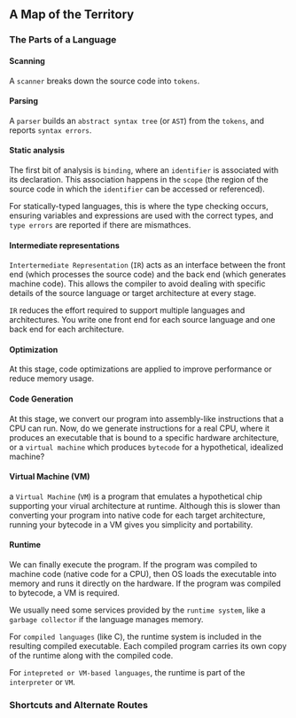 ## A Map of the Territory

### The Parts of a Language

#### Scanning

A `scanner` breaks down the source code into `tokens`.

#### Parsing

A `parser` builds an `abstract syntax tree` (or `AST`) from the `tokens`, and reports `syntax errors`.

#### Static analysis

The first bit of analysis is `binding`, where an `identifier` is associated with its declaration. This association happens in the `scope` (the region of the source code in which the `identifier` can be accessed or referenced).

For statically-typed languages, this is where the type checking occurs, ensuring variables and expressions are used with the correct types, and `type errors` are reported if there are mismathces.



#### Intermediate representations

`Intertermediate Representation` (`IR`) acts as an interface between the front end (which processes the source code) and the back end (which generates machine code). This allows the compiler to avoid dealing with specific details of the source language or target architecture at every stage.

`IR` reduces the effort required to support multiple languages and architectures. You write one front end for each source language and one back end for each architecture.


#### Optimization

At this stage, code optimizations are applied to improve performance or reduce memory usage. 


#### Code Generation

At this stage, we convert our program into assembly-like instructions that a CPU can run. Now, do we generate instructions for a real CPU, where it produces an executable that is bound to a specific hardware architecture, or a `virtual machine` which produces `bytecode` for a hypothetical, idealized machine?




#### Virtual Machine (VM)

a `Virtual Machine` (`VM`) is a program that emulates a hypothetical chip supporting your virual architecture at runtime. Although this is slower than converting your program into native code for each target architecture, running your bytecode in a VM gives you simplicity and portability.


#### Runtime


We can finally execute the program. If the program was compiled to machine code (native code for a CPU), then OS loads the executable into memory and runs it directly on the hardware. If the program was compiled to bytecode, a VM is required. 

We usually need some services provided by the `runtime system`, like a `garbage collector` if the language manages memory. 

For `compiled languages` (like C), the runtime system is included in the resulting compiled executable. Each compiled program carries its own copy of the runtime along with the compiled code.

For `intepreted or VM-based languages`, the runtime is part of the `interpreter` or `VM`. 


### Shortcuts and Alternate Routes






